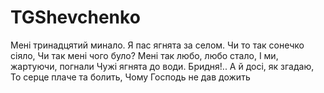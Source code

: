 # TGShevchenko

Мені тринадцятий минало.
Я пас ягнята за селом.
Чи то так сонечко сіяло,
Чи так мені чого було?
Мені так любо, любо стало,
І ми, жартуючи, погнали
Чужі ягнята до води.
Бридня!.. А й досі, як згадаю,
То серце плаче та болить,
Чому Господь не дав дожить